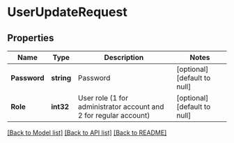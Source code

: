 # UserUpdateRequest

## Properties
Name | Type | Description | Notes
------------ | ------------- | ------------- | -------------
**Password** | **string** | Password | [optional] [default to null]
**Role** | **int32** | User role (1 for administrator account and 2 for regular account) | [optional] [default to null]

[[Back to Model list]](../README.md#documentation-for-models) [[Back to API list]](../README.md#documentation-for-api-endpoints) [[Back to README]](../README.md)


